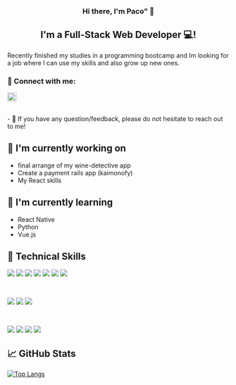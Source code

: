 <h3 align="center">
Hi there, I'm Paco"</a> 👋
</h3>

<h2 align="center">
I'm a Full-Stack Web Developer 💻!
</h2> 

Recently finished my studies in a programming bootcamp and Im looking for a job where I can use my skills and also grow up new ones.

### 🤝 Connect with me:

<a href="https://www.linkedin.com/in/francisco-ramos-ruiz-a99230127/"><img align="left" src="https://raw.githubusercontent.com/yushi1007/yushi1007/main/images/linkedin.svg" alt="Yu Shi | LinkedIn" width="21px"/></a>

</br>
</br>
</br>
- 💬 If you have any question/feedback, please do not hesitate to reach out to me!

## 🔭 I'm currently working on

- final arrange of my wine-detective app
- Create a payment  rails app (kaimonofy)
- My React skills


## 🌱 I'm currently learning

- React Native
- Python
- Vue.js
 

## 💼 Technical Skills

![](https://img.shields.io/badge/Code-React-informational?style=flat&logo=react&color=61DAFB)
![](https://img.shields.io/badge/Code-JavaScript-informational?style=flat&logo=JavaScript&color=F7DF1E)
![](https://img.shields.io/badge/Code-Ruby-informational?style=flat&logo=Ruby&color=CC342D)
![](https://img.shields.io/badge/Code-Ruby_on_Rails-informational?style=flat&logo=Ruby-On-Rails&color=CC0000)
![](https://img.shields.io/badge/Code-HTML5-informational?style=flat&logo=HTML5&color=E34F26)
![](https://img.shields.io/badge/Code-PostgreSQL-informational?style=flat&logo=PostgreSQL&color=336791)
![](https://img.shields.io/badge/Code-SQLite-informational?style=flat&logo=SQLite&color=003B57)

</br>

![](https://img.shields.io/badge/Style-Bootstrap-informational?style=flat&logo=Bootstrap&color=7952B3)
![](https://img.shields.io/badge/Style-CSS3-informational?style=flat&logo=CSS3&color=1572B6)
![](https://img.shields.io/badge/Style-styled--components-informational?style=flat&logo=styled-components&color=DB7093)


</br>

![](https://img.shields.io/badge/Tools-AWS-%23FF9900.svg?style=flat&logo=amazon-aws&logoColor=white)
![](https://img.shields.io/badge/Tools-Heroku-informational?style=flat&logo=Heroku&color=430098)
![](https://img.shields.io/badge/Tools-Git-informational?style=flat&logo=Git&color=F05032)
![](https://img.shields.io/badge/Tools-GitHub-informational?style=flat&logo=GitHub&color=181717)


## 📈 GitHub Stats 


[![Top Langs](https://github-readme-stats.vercel.app/api/top-langs/?username=PacoRamosR&layout=compact)](https://github.com/yushi1007)
